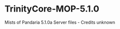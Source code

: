 TrinityCore-MOP-5.1.0
=====================

Mists of Pandaria 5.1.0a Server files - Credits unknown
